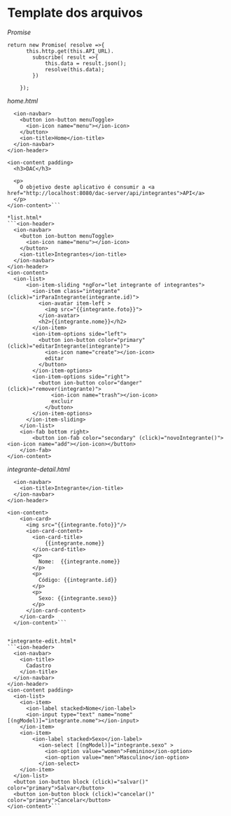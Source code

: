 # Template dos arquivos

*Promise*
```
return new Promise( resolve =>{
      this.http.get(this.API_URL).
        subscribe( result =>{
            this.data = result.json();
            resolve(this.data);
        })

    });
```    

 *home.html*
```<ion-header>
  <ion-navbar>
    <button ion-button menuToggle>
      <ion-icon name="menu"></ion-icon>
    </button>
    <ion-title>Home</ion-title>
  </ion-navbar>
</ion-header>

<ion-content padding>
  <h3>DAC</h3>

  <p>
    O objetivo deste aplicativo é consumir a <a href="http://localhost:8080/dac-server/api/integrantes">API</a>
  </p>
</ion-content>```

*list.html*
```<ion-header>
  <ion-navbar>
    <button ion-button menuToggle>
      <ion-icon name="menu"></ion-icon>
    </button>
    <ion-title>Integrantes</ion-title>
  </ion-navbar>
</ion-header>
<ion-content>
  <ion-list>
      <ion-item-sliding *ngFor="let integrante of integrantes">
        <ion-item class="integrante" (click)="irParaIntegrante(integrante.id)">
          <ion-avatar item-left >  
            <img src="{{integrante.foto}}">
          </ion-avatar> 
          <h2>{{integrante.nome}}</h2>
        </ion-item>
        <ion-item-options side="left">
          <button ion-button color="primary" (click)="editarIntegrante(integrante)">
            <ion-icon name="create"></ion-icon>
            editar
          </button> 
        </ion-item-options> 
        <ion-item-options side="right"> 
          <button ion-button color="danger" (click)="remover(integrante)">
              <ion-icon name="trash"></ion-icon>
              excluir
            </button>
        </ion-item-options> 
      </ion-item-sliding>
    </ion-list>
    <ion-fab bottom right>
        <button ion-fab color="secondary" (click)="novoIntegrante()"><ion-icon name="add"></ion-icon></button>
    </ion-fab>
</ion-content>
```

*integrante-detail.html*
```<ion-header>
  <ion-navbar>
    <ion-title>Integrante</ion-title>
  </ion-navbar>
</ion-header>

<ion-content>
    <ion-card>
      <img src="{{integrante.foto}}"/>
      <ion-card-content>
        <ion-card-title>
            {{integrante.nome}}
        </ion-card-title>
        <p>
          Nome:  {{integrante.nome}}
        </p>
        <p>
          Código: {{integrante.id}}
        </p>
        <p>
          Sexo: {{integrante.sexo}}
        </p>
      </ion-card-content>
    </ion-card>
  </ion-content>```


*integrante-edit.html*
```<ion-header>
  <ion-navbar>
    <ion-title>
      Cadastro
    </ion-title>
  </ion-navbar>
</ion-header>
<ion-content padding>
  <ion-list>
    <ion-item>
      <ion-label stacked>Nome</ion-label>
      <ion-input type="text" name="nome" [(ngModel)]="integrante.nome"></ion-input>
    </ion-item>
    <ion-item>
        <ion-label stacked>Sexo</ion-label>
          <ion-select [(ngModel)]="integrante.sexo" >
            <ion-option value="women">Feminino</ion-option>
            <ion-option value="men">Masculino</ion-option>
          </ion-select>
    </ion-item>
  </ion-list>
  <button ion-button block (click)="salvar()" color="primary">Salvar</button>
  <button ion-button block (click)="cancelar()" color="primary">Cancelar</button>
</ion-content>```



